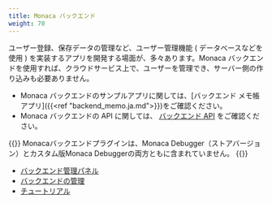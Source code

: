 ```yaml
---
title: Monaca バックエンド
weight: 70
---
```


ユーザー登録、保存データの管理など、ユーザー管理機能 (
データベースなどを使用 )
を実装するアプリを開発する場面が、多々あります。Monaca
バックエンドを使用すれば、クラウドサービス上で、ユーザーを管理でき、サーバー側の作り込みも必要ありません。

- Monaca バックエンドのサンプルアプリに関しては、[バックエンド メモ帳アプリ]({{<ref "backend_memo.ja.md">}})をご確認ください。
- Monaca バックエンドの API に関しては、 [バックエンド API](/ja/reference/monaca_api/cloud) をご確認ください。

{{<note>}}
    Monacaバックエンドプラグインは、Monaca Debugger（ストアバージョン）とカスタム版Monaca Debuggerの両方ともに含まれていません。
{{</note>}}

- [バックエンド管理パネル](control_panel)
- [バックエンドの管理](control_operations)
- [チュートリアル](tutorial)

